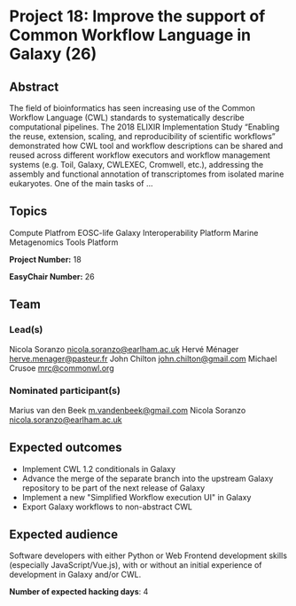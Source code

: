 # Project 18: Improve the support of Common Workflow Language in Galaxy (26)

## Abstract

The field of bioinformatics has seen increasing use of the Common Workflow Language (CWL) standards to systematically describe computational pipelines. The 2018 ELIXIR Implementation Study “Enabling the reuse, extension, scaling, and reproducibility of scientific workflows” demonstrated how CWL tool and workflow descriptions can be shared and reused across different workflow executors and workflow management systems (e.g. Toil, Galaxy, CWLEXEC, Cromwell, etc.), addressing the assembly and functional annotation of transcriptomes from isolated marine eukaryotes. One of the main tasks of ...

## Topics

Compute Platfrom
 EOSC-life
 Galaxy
 Interoperability Platform
 Marine Metagenomics
 Tools Platform

**Project Number:** 18



**EasyChair Number:** 26

## Team

### Lead(s)

Nicola Soranzo <nicola.soranzo@earlham.ac.uk>
 Hervé Ménager <herve.menager@pasteur.fr>
 John Chilton <john.chilton@gmail.com>
 Michael Crusoe <mrc@commonwl.org>

### Nominated participant(s)

Marius van den Beek <m.vandenbeek@gmail.com>
 Nicola Soranzo <nicola.soranzo@earlham.ac.uk>

## Expected outcomes

- Implement CWL 1.2 conditionals in Galaxy
 - Advance the merge of the separate branch into the upstream Galaxy repository to be part of the next release of Galaxy
 - Implement a new "Simplified Workflow execution UI" in Galaxy
 - Export Galaxy workflows to non-abstract CWL

## Expected audience

Software developers with either Python or Web Frontend development skills (especially JavaScript/Vue.js), with or without an initial experience of development in Galaxy and/or CWL.

**Number of expected hacking days**: 4

